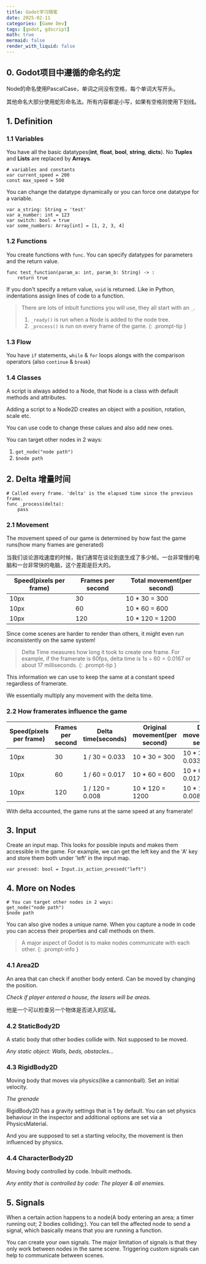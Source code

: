 ```yaml
---
title: Godot学习随笔
date: 2025-02-11
categories: [Game Dev]
tags: [godot, gdscript]
math: true
mermaid: false
render_with_liquid: false
---
```


## 0. Godot项目中遵循的命名约定

Node的命名使用PascalCase，单词之间没有空格，每个单词大写开头。

其他命名大部分使用蛇形命名法。所有内容都是小写，如果有空格则使用下划线。

## 1. Definition

### 1.1 Variables
You have all the basic datatypes(**int**, **float**, **bool**, **string**, **dicts**). No **Tuples** and **Lists** are replaced by **Arrays**.

```gdscript
# variables and constants
var current_speed = 200
const max_speed = 500
```

You can change the datatype dynamically or you can force one datatype for a variable.

```gdscript
var a_string: String = 'test'
var a_number: int = 123
var switch: bool = true
var some_numbers: Array[int] = [1, 2, 3, 4]
```

### 1.2 Functions

You create functions with `func`. You can specify datatypes for parameters and the return value.

```gdscript
func test_function(param_a: int, param_b: String) -> :
    return true
```

If you don't specify a return value, `void` is returned. Like in Python, indentations assign lines of code to a function.

> There are lots of inbult functions you will use, they all start with an `_`.
> 1. `_ready()` is run when a Node is added to the node tree.
> 2. `_process()` is run on every frame of the game.
{: .prompt-tip }

### 1.3 Flow

You have `if` statements, `while` & `for` loops alongs with the comparison operators (also `continue` & `break`)

### 1.4 Classes

A script is always added to a Node, that Node is a class with default methods and attributes.

Adding a script to a Node2D creates an object with a position, rotation, scale etc.

You can use code to change these calues and also add new ones.

You can target other nodes in 2 ways:
1. `get_node("node path")`
2. `$node path`

## 2. Delta 增量时间

```gdscript
# Called every frame. 'delta' is the elapsed time since the previous frame.
func _process(delta):
    pass
```

### 2.1 Movement

The movement speed of our game is determined by how fast the game runs(how many frames are generated)

当我们谈论游戏速度的时候，我们通常在谈论到底生成了多少帧。一台非常慢的电脑和一台非常快的电脑，这个差距是巨大的。

| Speed(pixels per frame) | Frames per second | Total movement(per second) |
| --- | --- | --- |
| 10px | 30 | 10 * 30 = 300 |
| 10px | 60 | 10 * 60 = 600 |
| 10px | 120 | 10 * 120 = 1200 |

Since come scenes are harder to render than others, it might even run inconsistently on the same system!

> Delta Time measures how long it took to create one frame.
> For example, if the framerate is 60fps, delta time is $1s \div 60 = 0.0167$ or about 17 milliseconds.
{: .prompt-tip }

This information we can use to keep the same at a constant speed regardless of framerate.

We essentially multiply any movement with the delta time.

### 2.2 How framerates influence the game

| Speed(pixels per frame) | Frames per second | Delta time(seconds) | Original movement(per second) | Delta movement(per second) |
| --- | --- | --- | --- | --- |
| 10px | 30 | 1 / 30 = 0.033 | 10 * 30 = 300 | 10 * 30 * 0.033 = 10 | 
| 10px | 60 | 1 / 60 = 0.017 | 10 * 60 = 600 | 10 * 60 * 0.017 = 10 |
| 10px | 120 | 1 / 120 = 0.008 | 10 * 120 = 1200 | 10 * 120 * 0.008 = 10 |

With delta accounted, the game runs at the same speed at any framerate!

## 3. Input

Create an input map. This looks for possible inputs and makes them accessible in the game. For example, we can get the left key and the 'A' key and store them both under 'left' in the input map.

```gdscript
var pressed: bool = Input.is_action_pressed("left")
```

## 4. More on Nodes

```gdscript
# You can target other nodes in 2 ways:
get_node("node path")
$node path
```

You can also give nodes a unique name. When you capture a node in code you can access their properties and call methods on them.

> A major aspect of Godot is to make nodes communicate with each other.
{: .prompt-info }

### 4.1 Area2D

An area that can check if another body enterd. Can be moved by changing the position.

*Check if player entered a house, the lasers will be areas.*

他是一个可以检查另一个物体是否进入的区域。

### 4.2 StaticBody2D

A static body that other bodies collide with. Not supposed to be moved.

*Any static object: Walls, beds, obstacles...*

### 4.3 RigidBody2D

Moving body that moves via physics(like a cannonball). Set an initial velocity.

*The grenade*

RigidBody2D has a gravity settings that is 1 by default. You can set physics behaviour in the inspector and additional options are set via a PhysicsMaterial.

And you are supposed to set a starting velocity, the movement is then influenced by physics.

### 4.4 CharacterBody2D

Moving body controlled by code. Inbuilt methods.

*Any entity that is controlled by code: The player & all enemies.*


## 5. Signals

When a certain action happens to a node(A body entering an area; a timer running out; 2 bodies colliding;). You can tell the affected node to send a signal, which basically means that you are running a function.

You can create your own signals. The major limitation of signals is that they only work between nodes in the same scene. Triggering custom signals can help to communicate between scenes.